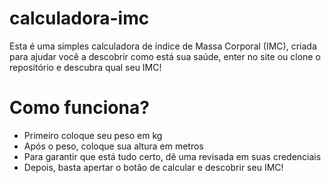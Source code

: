 # calculadora-imc
 Esta é uma simples calculadora de índice de Massa Corporal (IMC), criada para ajudar você a descobrir como está sua saúde, enter no site ou clone o repositório e descubra qual seu IMC!

# Como funciona?
- Primeiro coloque seu peso em kg
- Após o peso, coloque sua altura em metros
- Para garantir que está tudo certo, dê uma revisada em suas credenciais
- Depois, basta apertar o botão de calcular e descobrir seu IMC!
